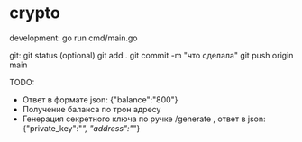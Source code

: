 # crypto

development:
go run cmd/main.go

git:
git status (optional)
git add .
git commit -m "что сделала"
git push origin main


TODO:
- Ответ в формате json: {"balance":"800"}
- Получение баланса по трон адресу
- Генерация секретного ключа по ручке /generate , ответ в json: {"private_key":"*", "address":"*"}